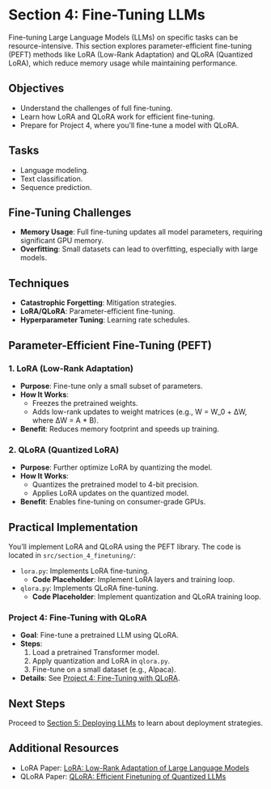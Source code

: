 # Section 4: Fine-Tuning LLMs

Fine-tuning Large Language Models (LLMs) on specific tasks can be resource-intensive. This section explores parameter-efficient fine-tuning (PEFT) methods like LoRA (Low-Rank Adaptation) and QLoRA (Quantized LoRA), which reduce memory usage while maintaining performance.

## Objectives
- Understand the challenges of full fine-tuning.
- Learn how LoRA and QLoRA work for efficient fine-tuning.
- Prepare for Project 4, where you’ll fine-tune a model with QLoRA.

## Tasks
- Language modeling.
- Text classification.
- Sequence prediction.

## Fine-Tuning Challenges
- **Memory Usage**: Full fine-tuning updates all model parameters, requiring significant GPU memory.
- **Overfitting**: Small datasets can lead to overfitting, especially with large models.

## Techniques
- **Catastrophic Forgetting**: Mitigation strategies.
- **LoRA/QLoRA**: Parameter-efficient fine-tuning.
- **Hyperparameter Tuning**: Learning rate schedules.

## Parameter-Efficient Fine-Tuning (PEFT)
### 1. LoRA (Low-Rank Adaptation)
- **Purpose**: Fine-tune only a small subset of parameters.
- **How It Works**:
  - Freezes the pretrained weights.
  - Adds low-rank updates to weight matrices (e.g., W = W_0 + ΔW, where ΔW = A * B).
- **Benefit**: Reduces memory footprint and speeds up training.

### 2. QLoRA (Quantized LoRA)
- **Purpose**: Further optimize LoRA by quantizing the model.
- **How It Works**:
  - Quantizes the pretrained model to 4-bit precision.
  - Applies LoRA updates on the quantized model.
- **Benefit**: Enables fine-tuning on consumer-grade GPUs.

## Practical Implementation
You’ll implement LoRA and QLoRA using the PEFT library. The code is located in `src/section_4_finetuning/`:
- `lora.py`: Implements LoRA fine-tuning.
  - **Code Placeholder**: Implement LoRA layers and training loop.
- `qlora.py`: Implements QLoRA fine-tuning.
  - **Code Placeholder**: Implement quantization and QLoRA training loop.

### Project 4: Fine-Tuning with QLoRA
- **Goal**: Fine-tune a pretrained LLM using QLoRA.
- **Steps**:
  1. Load a pretrained Transformer model.
  2. Apply quantization and LoRA in `qlora.py`.
  3. Fine-tune on a small dataset (e.g., Alpaca).
- **Details**: See [Project 4: Fine-Tuning with QLoRA](project_4_qlora.md).

## Next Steps
Proceed to [Section 5: Deploying LLMs](section_5_deployment.md) to learn about deployment strategies.

## Additional Resources
- LoRA Paper: [LoRA: Low-Rank Adaptation of Large Language Models](https://arxiv.org/abs/2106.09685)
- QLoRA Paper: [QLoRA: Efficient Finetuning of Quantized LLMs](https://arxiv.org/abs/2305.14314)

